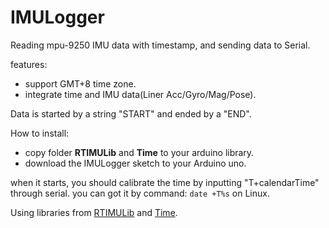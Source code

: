# IMULogger
Reading mpu-9250 IMU data with timestamp, and sending data to Serial.

features:
- support GMT+8 time zone.
- integrate time and IMU data(Liner Acc/Gyro/Mag/Pose).

Data is started by a string "START" and ended by a "END".


How to install:
- copy folder **RTIMULib** and **Time** to your arduino library.
- download the IMULogger sketch to your Arduino uno.

when it starts, you should calibrate the time by inputting "T+calendarTime" through serial.
you can got it by command: `date +T%s` on Linux.


Using libraries from [RTIMULib](https://github.com/richardstechnotes/RTIMULib-Arduino) and [Time](https://github.com/PaulStoffregen/Time).
